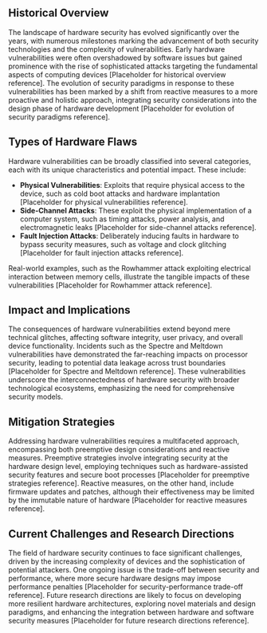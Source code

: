 ## Historical Overview

The landscape of hardware security has evolved significantly over the years, with numerous milestones marking the advancement of both security technologies and the complexity of vulnerabilities. Early hardware vulnerabilities were often overshadowed by software issues but gained prominence with the rise of sophisticated attacks targeting the fundamental aspects of computing devices [Placeholder for historical overview reference]. The evolution of security paradigms in response to these vulnerabilities has been marked by a shift from reactive measures to a more proactive and holistic approach, integrating security considerations into the design phase of hardware development [Placeholder for evolution of security paradigms reference].

## Types of Hardware Flaws

Hardware vulnerabilities can be broadly classified into several categories, each with its unique characteristics and potential impact. These include:

- **Physical Vulnerabilities**: Exploits that require physical access to the device, such as cold boot attacks and hardware implantation [Placeholder for physical vulnerabilities reference].
- **Side-Channel Attacks**: These exploit the physical implementation of a computer system, such as timing attacks, power analysis, and electromagnetic leaks [Placeholder for side-channel attacks reference].
- **Fault Injection Attacks**: Deliberately inducing faults in hardware to bypass security measures, such as voltage and clock glitching [Placeholder for fault injection attacks reference].

Real-world examples, such as the Rowhammer attack exploiting electrical interaction between memory cells, illustrate the tangible impacts of these vulnerabilities [Placeholder for Rowhammer attack reference].

## Impact and Implications

The consequences of hardware vulnerabilities extend beyond mere technical glitches, affecting software integrity, user privacy, and overall device functionality. Incidents such as the Spectre and Meltdown vulnerabilities have demonstrated the far-reaching impacts on processor security, leading to potential data leakage across trust boundaries [Placeholder for Spectre and Meltdown reference]. These vulnerabilities underscore the interconnectedness of hardware security with broader technological ecosystems, emphasizing the need for comprehensive security models.

## Mitigation Strategies

Addressing hardware vulnerabilities requires a multifaceted approach, encompassing both preemptive design considerations and reactive measures. Preemptive strategies involve integrating security at the hardware design level, employing techniques such as hardware-assisted security features and secure boot processes [Placeholder for preemptive strategies reference]. Reactive measures, on the other hand, include firmware updates and patches, although their effectiveness may be limited by the immutable nature of hardware [Placeholder for reactive measures reference].

## Current Challenges and Research Directions

The field of hardware security continues to face significant challenges, driven by the increasing complexity of devices and the sophistication of potential attackers. One ongoing issue is the trade-off between security and performance, where more secure hardware designs may impose performance penalties [Placeholder for security-performance trade-off reference]. Future research directions are likely to focus on developing more resilient hardware architectures, exploring novel materials and design paradigms, and enhancing the integration between hardware and software security measures [Placeholder for future research directions reference].